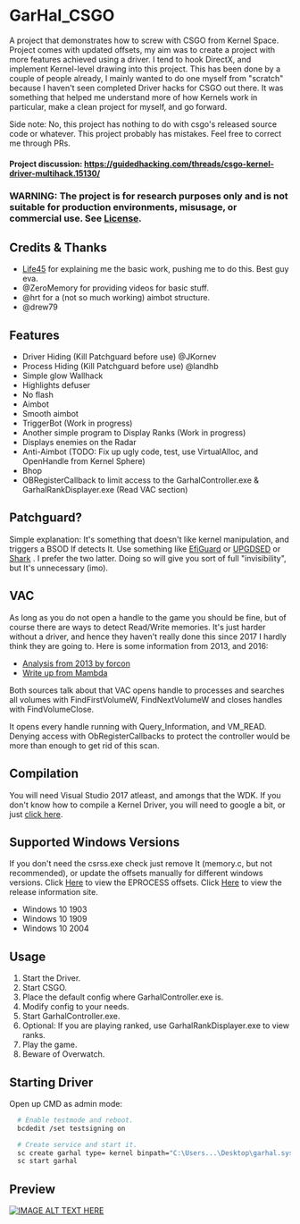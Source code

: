 # GarHal_CSGO
A project that demonstrates how to screw with CSGO from Kernel Space.
Project comes with updated offsets, my aim was to create a project with more features achieved using a driver.
I tend to hook DirectX, and implement Kernel-level drawing into this project. This has been done by a couple of people already, I mainly wanted to do one myself from "scratch" because I haven't seen completed Driver hacks for CSGO out there. It was something that helped me understand more of how Kernels work in particular, make a clean project for myself, and go forward. 

Side note: 
No, this project has nothing to do with csgo's released source code or whatever.
This project probably has mistakes. Feel free to correct me through PRs.

#### Project discussion: https://guidedhacking.com/threads/csgo-kernel-driver-multihack.15130/

### WARNING: The project is for research purposes only and is not suitable for production environments, misusage, or commercial use. See [License](https://github.com/dretax/GarHal_CSGO/blob/master/LICENSE.md).

## Credits & Thanks
* [Life45](https://github.com/Life45) for explaining me the basic work, pushing me to do this. Best guy eva.
* @ZeroMemory for providing videos for basic stuff.
* @hrt for a (not so much working) aimbot structure.
* @drew79

## Features
* Driver Hiding (Kill Patchguard before use) @JKornev
* Process Hiding (Kill Patchguard before use) @landhb
* Simple glow Wallhack
* Highlights defuser
* No flash
* Aimbot
* Smooth aimbot
* TriggerBot (Work in progress)
* Another simple program to Display Ranks (Work in progress)
* Displays enemies on the Radar
* Anti-Aimbot (TODO: Fix up ugly code, test, use VirtualAlloc, and OpenHandle from Kernel Sphere)
* Bhop
* OBRegisterCallback to limit access to the GarhalController.exe & GarhalRankDisplayer.exe (Read VAC section)

## Patchguard?
Simple explanation: It's something that doesn't like kernel manipulation, and triggers a BSOD If detects It.
Use something like [EfiGuard](https://github.com/Mattiwatti/EfiGuard) or [UPGDSED](https://github.com/hfiref0x/UPGDSED) or [Shark](https://github.com/9176324/Shark) . I prefer the two latter.
Doing so will give you sort of full "invisibility", but It's unnecessary (imo).

## VAC
As long as you do not open a handle to the game you should be fine, but of course there are ways to detect Read/Write memories.
It's just harder without a driver, and hence they haven't really done this since 2017 I hardly think they are going to.
Here is some information from 2013, and 2016:
* [Analysis from 2013 by forcon](https://www.unknowncheats.me/wiki/Valve_Anti-Cheat:VAC_external_tool_detection_(and_more))
* [Write up from Mambda](https://guidedhacking.com/threads/how-to-bypass-vac-valve-anti-cheat-info.8125/post-42854)

Both sources talk about that VAC opens handle to processes and searches all volumes with FindFirstVolumeW, FindNextVolumeW and closes handles with FindVolumeClose.

It opens every handle running with Query_Information, and VM_READ.
Denying access with ObRegisterCallbacks to protect the controller would be more than enough to get rid of this scan.

## Compilation
You will need Visual Studio 2017 atleast, and amongs that the WDK. If you don't know how to compile a Kernel Driver, you will need to google a bit, or just [click here](https://guidedhacking.com/threads/windows-kernel-mode-driver-tutorial.15201/).

## Supported Windows Versions
If you don't need the csrss.exe check just remove It (memory.c, but not recommended), or update the offsets manually
for different windows versions. Click [Here](https://www.vergiliusproject.com/kernels/x64/Windows%2010%20%7C%202016/1909%2019H2%20(November%202019%20Update)/_EPROCESS) to view the EPROCESS offsets.
Click [Here](https://docs.microsoft.com/en-us/windows/release-information/) to view the release information site.
* Windows 10 1903
* Windows 10 1909
* Windows 10 2004

## Usage
1. Start the Driver.
2. Start CSGO.
3. Place the default config where GarhalController.exe is.
4. Modify config to your needs.
5. Start GarhalController.exe.
6. Optional: If you are playing ranked, use GarhalRankDisplayer.exe to view ranks.
7. Play the game.
8. Beware of Overwatch.

## Starting Driver
Open up CMD as admin mode:
```Bash
  # Enable testmode and reboot.
  bcdedit /set testsigning on

  # Create service and start it.
  sc create garhal type= kernel binpath="C:\Users...\Desktop\garhal.sys"
  sc start garhal
```

## Preview
[![IMAGE ALT TEXT HERE](https://img.youtube.com/vi/ADj12ykKq-o/0.jpg)](https://www.youtube.com/watch?v=ADj12ykKq-o)
